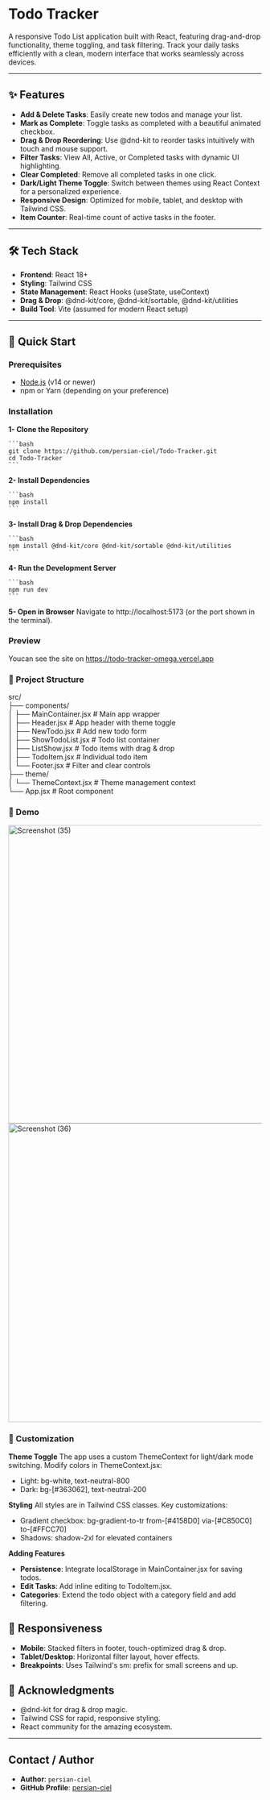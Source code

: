 # Todo Tracker

A responsive Todo List application built with React, featuring drag-and-drop functionality, theme toggling, and task filtering. Track your daily tasks efficiently with a clean, modern interface that works seamlessly across devices.

---

## ✨ Features

- **Add & Delete Tasks**: Easily create new todos and manage your list.
- **Mark as Complete**: Toggle tasks as completed with a beautiful animated checkbox.
- **Drag & Drop Reordering**: Use @dnd-kit to reorder tasks intuitively with touch and mouse support.
- **Filter Tasks**: View All, Active, or Completed tasks with dynamic UI highlighting.
- **Clear Completed**: Remove all completed tasks in one click.
- **Dark/Light Theme Toggle**: Switch between themes using React Context for a personalized experience.
- **Responsive Design**: Optimized for mobile, tablet, and desktop with Tailwind CSS.
- **Item Counter**: Real-time count of active tasks in the footer.

---

## 🛠️ Tech Stack

- **Frontend**: React 18+
- **Styling**: Tailwind CSS
- **State Management**: React Hooks (useState, useContext)
- **Drag & Drop**: @dnd-kit/core, @dnd-kit/sortable, @dnd-kit/utilities
- **Build Tool**: Vite (assumed for modern React setup)

---

## 🚀 Quick Start

### Prerequisites

- [Node.js](https://nodejs.org/) (v14 or newer)
- npm or Yarn (depending on your preference)

### Installation

**1- Clone the Repository**

    ```bash
    git clone https://github.com/persian-ciel/Todo-Tracker.git
    cd Todo-Tracker
    ```
**2- Install Dependencies**

    ```bash
    npm install
    ```
**3- Install Drag & Drop Dependencies**

    ```bash
    npm install @dnd-kit/core @dnd-kit/sortable @dnd-kit/utilities
    ```
**4- Run the Development Server**

    ```bash
    npm run dev
    ```
**5- Open in Browser**
Navigate to http://localhost:5173 (or the port shown in the terminal).

### Preview

Youcan see the site on https://todo-tracker-omega.vercel.app

### 📁 Project Structure

src/<br/>
├── components/<br/>
│ ├── MainContainer.jsx # Main app wrapper<br/>
│ ├── Header.jsx # App header with theme toggle<br/>
│ ├── NewTodo.jsx # Add new todo form<br/>
│ ├── ShowTodoList.jsx # Todo list container<br/>
│ ├── ListShow.jsx # Todo items with drag & drop<br/>
│ ├── TodoItem.jsx # Individual todo item<br/>
│ └── Footer.jsx # Filter and clear controls<br/>
├── theme/<br/>
│ └── ThemeContext.jsx # Theme management context<br/>
└── App.jsx # Root component
### 🎨 Demo

<img width="1366" height="592" alt="Screenshot (35)" src="https://github.com/user-attachments/assets/8d351854-8106-48ad-a53a-b07c010590bf" />
<img width="1366" height="593" alt="Screenshot (36)" src="https://github.com/user-attachments/assets/89c7aed6-13bd-48bf-8096-735f27c89bb5" />

### 🎨 Customization

**Theme Toggle**
The app uses a custom ThemeContext for light/dark mode switching. Modify colors in ThemeContext.jsx:

- Light: bg-white, text-neutral-800
- Dark: bg-[#363062], text-neutral-200

**Styling**
All styles are in Tailwind CSS classes. Key customizations:

- Gradient checkbox: bg-gradient-to-tr from-[#4158D0] via-[#C850C0] to-[#FFCC70]
- Shadows: shadow-2xl for elevated containers

**Adding Features**

- **Persistence**: Integrate localStorage in MainContainer.jsx for saving todos.
- **Edit Tasks**: Add inline editing to TodoItem.jsx.
- **Categories**: Extend the todo object with a category field and add filtering.

## 📱 Responsiveness

- **Mobile**: Stacked filters in footer, touch-optimized drag & drop.
- **Tablet/Desktop**: Horizontal filter layout, hover effects.
- **Breakpoints**: Uses Tailwind's sm: prefix for small screens and up.

## 🙌 Acknowledgments

- @dnd-kit for drag & drop magic.
- Tailwind CSS for rapid, responsive styling.
- React community for the amazing ecosystem.

---

## Contact / Author

- **Author**: `persian-ciel`
- **GitHub Profile**: [persian-ciel](https://github.com/persian-ciel)
